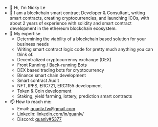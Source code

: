 - 👋 Hi, I’m Nicky Le
- 🌱 I am a blockchain smart contract Developer & Consultant, writing smart contracts, creating cryptocurrencies, and launching ICOs, with about 2 years of experience with solidity and smart contract development in the ethereum blockchain ecosystem.
- :book: My expertise:
  + Determining the viability of a blockchain based solution for your business needs
  + Writing smart contract logic code for pretty much anything you can think of.
  + Decentralized cryptocurrency exchange (DEX)
  + Front Running / Back-running Bots
  + DEX based trading bots for cryptocurrency
  + Binance smart chain development
  + Smart contract Audit
  + NFT, IPFS, ERC721, ERC1155 development
  + Token & Coin development
  + Staking, yield farming, lottery, prediction smart contracts
- 📫 How to reach me:
  + Email: quanlv.fw@gmail.com
  + Linkedln: [linkedin.com/in/quanlv/](https://www.linkedin.com/in/quanlv/)
  + Discord: [quanlv#5377](https://discord.com/channels/@me/964010250409758734)

